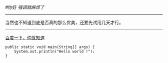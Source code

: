 #你好
*强调就麻烦了*

----------


当然也不知道到底是否真的那么优美，还要先试用几天才行。


----------
[百度一下，你就知道](http://www.baidu.com)

    public static void main(String[] args) {
	    System.out.println("Hello world !");
    }
